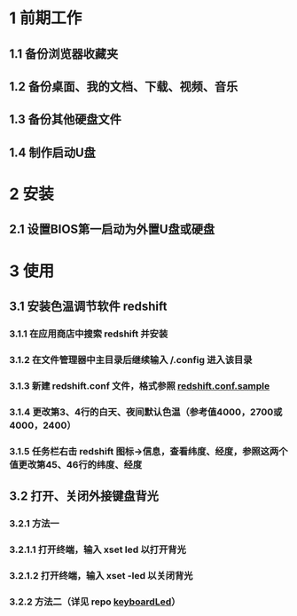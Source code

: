 # 1 前期工作  
## 1.1 备份浏览器收藏夹  
## 1.2 备份桌面、我的文档、下载、视频、音乐  
## 1.3 备份其他硬盘文件
## 1.4 制作启动U盘  

# 2 安装
## 2.1 设置BIOS第一启动为外置U盘或硬盘

# 3 使用
## 3.1 安装色温调节软件 redshift
### 3.1.1 在应用商店中搜索 redshift 并安装
### 3.1.2 在文件管理器中主目录后继续输入 /.config 进入该目录
### 3.1.3 新建 redshift.conf 文件，格式参照 [redshift.conf.sample](https://github.com/jonls/redshift/blob/master/redshift.conf.sample)
### 3.1.4 更改第3、4行的白天、夜间默认色温（参考值4000，2700或4000，2400）
### 3.1.5 任务栏右击 redshift 图标->信息，查看纬度、经度，参照这两个值更改第45、46行的纬度、经度
## 3.2 打开、关闭外接键盘背光
### 3.2.1 方法一
### 3.2.1.1 打开终端，输入 xset led 以打开背光
### 3.2.1.2 打开终端，输入 xset -led 以关闭背光
### 3.2.2 方法二（详见 repo [keyboardLed](https://github.com/gaoyaoxin/keyboardLed)）
